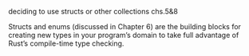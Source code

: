 deciding to use structs or other collections 
chs.5&8

Structs and enums (discussed in Chapter 6) are the building blocks for creating new types in your program’s domain to take full advantage of Rust’s compile-time type checking.
